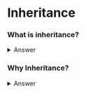 # Inheritance
 ### What is inheritance?
 <details>
 
  <summary>Answer</summary>
  Inheritance is a mechanism in which one class acquires the property of another class.
  
</details>

### Why Inheritance?
<details>
 <summary>Answer</summary>
 <br>1.Waste of Time</br>
 <t>2.Resourse</t>
 3.Not Feasible
</details>

  
